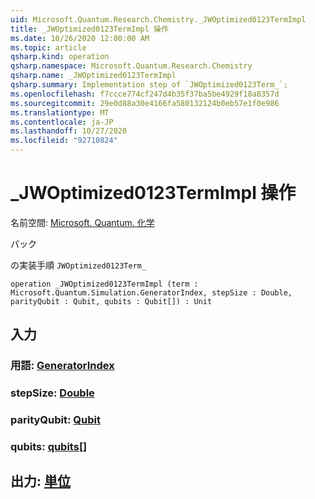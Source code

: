 ```yaml
---
uid: Microsoft.Quantum.Research.Chemistry._JWOptimized0123TermImpl
title: _JWOptimized0123TermImpl 操作
ms.date: 10/26/2020 12:00:00 AM
ms.topic: article
qsharp.kind: operation
qsharp.namespace: Microsoft.Quantum.Research.Chemistry
qsharp.name: _JWOptimized0123TermImpl
qsharp.summary: Implementation step of `JWOptimized0123Term_`;
ms.openlocfilehash: f7ccce774cf247d4b35f37ba5be4929f18a8357d
ms.sourcegitcommit: 29e0d88a30e4166fa580132124b0eb57e1f0e986
ms.translationtype: MT
ms.contentlocale: ja-JP
ms.lasthandoff: 10/27/2020
ms.locfileid: "92710824"
---
```

# <a name="_jwoptimized0123termimpl-operation"></a>_JWOptimized0123TermImpl 操作

名前空間: [Microsoft. Quantum. 化学](xref:Microsoft.Quantum.Research.Chemistry)

パック [](https://nuget.org/packages/)


の実装手順 `JWOptimized0123Term_`

```qsharp
operation _JWOptimized0123TermImpl (term : Microsoft.Quantum.Simulation.GeneratorIndex, stepSize : Double, parityQubit : Qubit, qubits : Qubit[]) : Unit
```


## <a name="input"></a>入力

### <a name="term--generatorindex"></a>用語: [GeneratorIndex](xref:Microsoft.Quantum.Simulation.GeneratorIndex)




### <a name="stepsize--double"></a>stepSize: [Double](xref:microsoft.quantum.lang-ref.double)




### <a name="parityqubit--qubit"></a>parityQubit: [Qubit](xref:microsoft.quantum.lang-ref.qubit)




### <a name="qubits--qubit"></a>qubits: [qubits](xref:microsoft.quantum.lang-ref.qubit)[]





## <a name="output--unit"></a>出力: [単位](xref:microsoft.quantum.lang-ref.unit)

